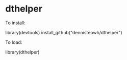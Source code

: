 # dthelper

To install:

library(devtools)
install_github("dennisteowh/dthelper")

To load:

library(dthelper)
